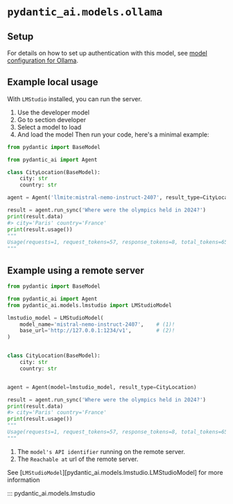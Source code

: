 # `pydantic_ai.models.ollama`

## Setup

For details on how to set up authentication with this model, see [model configuration for Ollama](../../models.md#lmstudio).

## Example local usage

With `LMStudio` installed, you can run the server.

1. Use the developer model
2. Go to section developer
3. Select a model to load
4. And load the model
Then run your code, here's a minimal example:

```python {title="ollama_example.py"}
from pydantic import BaseModel

from pydantic_ai import Agent

class CityLocation(BaseModel):
    city: str
    country: str

agent = Agent('llmite:mistral-nemo-instruct-2407', result_type=CityLocation)

result = agent.run_sync('Where were the olympics held in 2024?')
print(result.data)
#> city='Paris' country='France'
print(result.usage())
"""
Usage(requests=1, request_tokens=57, response_tokens=8, total_tokens=65, details=None)
"""
```

## Example using a remote server

```python {title="ollama_example_with_remote_server.py"}
from pydantic import BaseModel

from pydantic_ai import Agent
from pydantic_ai.models.lmstudio import LMStudioModel

lmstudio_model = LMStudioModel(
    model_name='mistral-nemo-instruct-2407',    # (1)!
    base_url='http://127.0.0.1:1234/v1',        # (2)!
)


class CityLocation(BaseModel):
    city: str
    country: str


agent = Agent(model=lmstudio_model, result_type=CityLocation)

result = agent.run_sync('Where were the olympics held in 2024?')
print(result.data)
#> city='Paris' country='France'
print(result.usage())
"""
Usage(requests=1, request_tokens=57, response_tokens=8, total_tokens=65, details=None)
"""
```

1. The `model's API identifier` running on the remote server.
2. The `Reachable at` url of the remote server.

See [`LMStudioModel`][pydantic_ai.models.lmstudio.LMStudioModel] for more information

::: pydantic_ai.models.lmstudio
